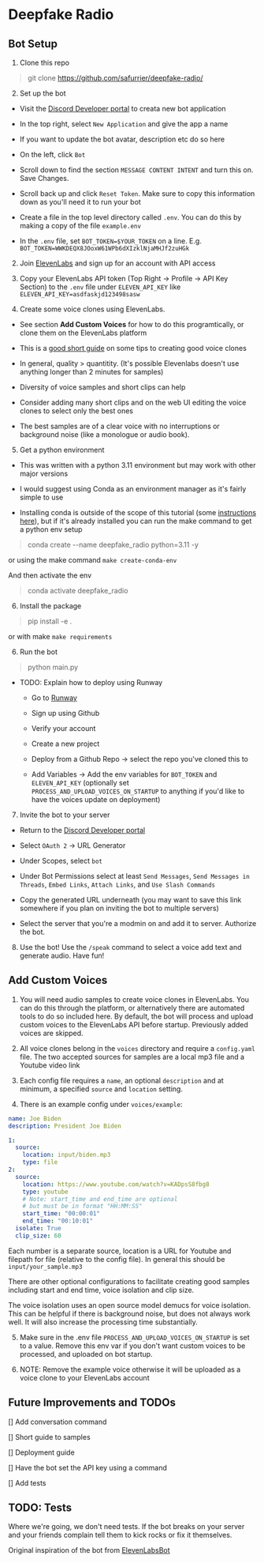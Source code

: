 # Deepfake Radio

## Bot Setup

1) Clone this repo
> git clone https://github.com/safurrier/deepfake-radio/

2) Set up the bot

  * Visit the [Discord Developer portal](https://discord.com/developers/applications) to creata new bot application

  * In the top right, select `New Application` and give the app a name

  * If you want to update the bot avatar, description etc do so here

  * On the left, click `Bot`

  * Scroll down to find the section `MESSAGE CONTENT INTENT` and turn this on. Save Changes.

  * Scroll back up and click `Reset Token`. Make sure to copy this information down as you'll need it to run your bot

  * Create a file in the top level directory called `.env`. You can do this by making a copy of the file `example.env`

  * In the `.env` file, set `BOT_TOKEN=$YOUR_TOKEN` on a line. E.g. `BOT_TOKEN=WWKDEQX8JOoxW61WPb6dXIzklNjaMHJf2zuHGk`

2) Join [ElevenLabs](https://beta.elevenlabs.io/speech-synthesis) and sign up for an account with API access

3) Copy your ElevenLabs API token (Top Right -> Profile -> API Key Section) to the `.env` file under `ELEVEN_API_KEY` like `ELEVEN_API_KEY=asdfaskjd123498sasw`

4) Create some voice clones using ElevenLabs.
  * See section **Add Custom Voices** for how to do this programtically, or clone them on the ElevenLabs platform

  * This is a [good short guide](https://github.com/elevenlabs/discord-bot/blob/main/elevenbot.py) on some tips to creating good voice clones

  * In general, quality > quantitity. (It's possible Elevenlabs doesn't use anything longer than 2 minutes for samples)

  * Diversity of voice samples and short clips can help

  * Consider adding many short clips and on the web UI editing the voice clones to select only the best ones

  * The best samples are of a clear voice with no interruptions or background noise (like a monologue or audio book).


5) Get a python environment
  * This was written with a python 3.11 environment but may work with other major versions

  * I would suggest using Conda as an environment manager as it's fairly simple to use

  * Installing conda is outside of the scope of this tutorial (some [instructions here](https://docs.conda.io/en/latest/miniconda.html)), but if it's already installed you can run the make command to get a python env setup

  > conda create --name deepfake_radio python=3.11 -y

  or using the make command `make create-conda-env`

  And then activate the env

  > conda activate deepfake_radio


6) Install the package
  > pip install -e .

  or with make `make requirements`

6) Run the bot

  > python main.py

  * TODO: Explain how to deploy using Runway

    * Go to [Runway](https://railway.app/verify)

    * Sign up using Github

    * Verify your account

    * Create a new project

    * Deploy from a Github Repo -> select the repo you've cloned this to

    * Add Variables -> Add the env variables for `BOT_TOKEN` and `ELEVEN_API_KEY` (optionally set `PROCESS_AND_UPLOAD_VOICES_ON_STARTUP` to anything if you'd like to have the voices update on deployment)


7) Invite the bot to your server

  * Return to the [Discord Developer portal](https://discord.com/developers/applications)

  * Select `OAuth 2` -> URL Generator

  * Under Scopes, select `bot`

  * Under Bot Permissions select at least `Send Messages`, `Send Messages in Threads`, `Embed Links`, `Attach Links`, and `Use Slash Commands`

  * Copy the generated URL underneath (you may want to save this link somewhere if you plan on inviting the bot to multiple servers)

  * Select the server that you're a modmin on and add it to server. Authorize the bot.

8) Use the bot! Use the `/speak` command to select a voice add text and generate audio. Have fun!


## Add Custom Voices

1) You will need audio samples to create voice clones in ElevenLabs. You can do this through the platform, or alternatively there are automated tools to do so included here. By default, the bot will process and upload custom voices to the ElevenLabs API before startup. Previously added voices are skipped.

2) All voice clones belong in the `voices` directory and require a `config.yaml` file. The two accepted sources for samples are a local mp3 file and a Youtube video link

3) Each config file requires a `name`, an optional `description` and at minimum, a specified `source` and `location` setting.

4) There is an example config under `voices/example`:

```yaml
name: Joe Biden
description: President Joe Biden

1:
  source:
    location: input/biden.mp3
    type: file
2:
  source:
    location: https://www.youtube.com/watch?v=KADpsS8fbg8
    type: youtube
    # Note: start_time and end_time are optional
    # but must be in format "HH:MM:SS"
    start_time: "00:00:01"
    end_time: "00:10:01"
  isolate: True
  clip_size: 60
```

  Each number is a separate source, location is a URL for Youtube and filepath for file (relative to the config file). In general this should be `input/your_sample.mp3`

  There are other optional configurations to facilitate creating good samples including start and end time, voice isolation and clip size.

  The voice isolation uses an open source model demucs for voice isolation. This can be helpful if there is background noise, but does not always work well. It will also increase the processing time substantially.

5) Make sure in the .env file `PROCESS_AND_UPLOAD_VOICES_ON_STARTUP` is set to a value. Remove this env var if you don't want custom voices to be processed, and uploaded on bot startup.

6) NOTE: Remove the example voice otherwise it will be uploaded as a voice clone to your ElevenLabs account

## Future Improvements and TODOs

[] Add conversation command

[] Short guide to samples

[] Deployment guide

[] Have the bot set the API key using a command

[] Add tests

## TODO: Tests

Where we're going, we don't need tests. If the bot breaks on your server and your friends complain tell them to kick rocks or fix it themselves.




Original inspiration of the bot from [ElevenLabsBot](https://github.com/elevenlabs/discord-bot)
